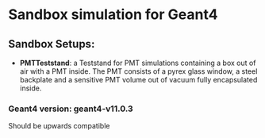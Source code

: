 # Sandbox simulation for Geant4

## Sandbox Setups:

* **PMTTeststand**: a Teststand for PMT simulations containing a box out of air with a PMT inside. The PMT consists of a pyrex glass window, a steel backplate and a sensitive PMT volume out of vacuum fully encapsulated inside.


### Geant4 version: geant4-v11.0.3
Should be upwards compatible